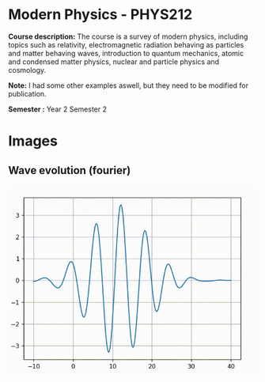# Modern Physics - PHYS212
**Course description:** The course is a survey of modern physics, including topics such as relativity, electromagnetic radiation behaving as particles and matter behaving waves, introduction to quantum mechanics, atomic and
condensed matter physics, nuclear and particle physics and cosmology.

**Note:** I had some other examples aswell, but they need to be modified for publication.

**Semester :** Year 2 Semester 2

# Images
## Wave evolution (fourier)

![wave](assets/wave_pac.gif)

